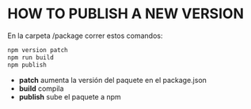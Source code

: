 # HOW TO PUBLISH A NEW VERSION

En la carpeta /package correr estos comandos:
```bash
npm version patch
npm run build
npm publish
```

- **patch** aumenta la versión del paquete en el package.json
- **build** compila
- **publish** sube el paquete a npm
